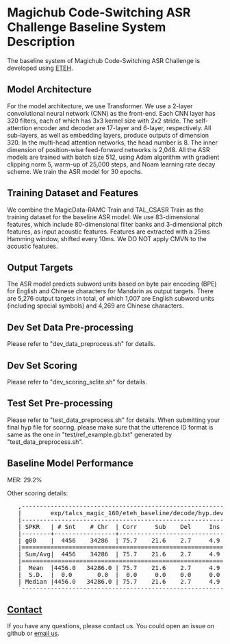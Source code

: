 # Magichub Code-Switching ASR Challenge Baseline System Description
The baseline system of Magichub Code-Switching ASR Challenge is developed using [ETEH](https://github.com/SpeechClub/ETEH). 

## Model Architecture
For the model architecture, we use Transformer. We use a 2-layer convolutional neural network (CNN) as the front-end. Each CNN layer has 320 filters, each of which has 3x3 kernel size with 2x2 stride. The self-attention encoder and decoder are 17-layer and 6-layer, respectively. All sub-layers, as well as embedding layers, produce outputs of dimension 320. In the multi-head attention networks, the head number is 8. The inner dimension of position-wise feed-forward networks is 2,048. All the ASR models are trained with batch size 512, using Adam algorithm with gradient clipping norm 5, warm-up of 25,000 steps, and Noam learning rate decay scheme. We train the ASR model for 30 epochs.

## Training Dataset and Features
We combine the MagicData-RAMC Train and TAL_CSASR Train as the training dataset for the baseline ASR model. We use 83-dimensional features, which include 80-dimensional filter banks and 3-dimensional pitch features, as input acoustic features. Features are extracted with a 25ms Hamming window, shifted every 10ms. We DO NOT apply CMVN to the acoustic features.

## Output Targets
The ASR model predicts subword units based on byte pair encoding (BPE) for English and Chinese characters for Mandarin as output targets. There are 5,276 output targets in total, of which 1,007 are English subword units (including special symbols) and 4,269 are Chinese characters. 


## Dev Set Data Pre-processing
Please refer to "dev_data_preprocess.sh" for details.

## Dev Set Scoring
Please refer to "dev_scoring_sclite.sh" for details.

## Test Set Pre-processing
Please refer to "test_data_preprocess.sh" for details. When submitting your final hyp file for scoring, please make sure that the utterence ID format is same as the one in "test/ref_example.gb.txt" generated by "test_data_preprocess.sh".

## Baseline Model Performance
MER: 29.2%

Other scoring details:
<pre>
   ,-----------------------------------------------------------------------.
   |        exp/talcs_magic_160/eteh_baseline/decode/hyp.dev.gb.txt        |
   |-----------------------------------------------------------------------|
   | SPKR   | # Snt    # Chr  | Corr     Sub    Del     Ins    Err   S.Err |
   |--------+-----------------+--------------------------------------------|
   | g00    |  4456    34286  | 75.7    21.6    2.7     4.9   29.2    72.2 |
   |=======================================================================|
   | Sum/Avg|  4456    34286  | 75.7    21.6    2.7     4.9   29.2    72.2 |
   |=======================================================================|
   |  Mean  |4456.0   34286.0 | 75.7    21.6    2.7     4.9   29.2    72.2 |
   |  S.D.  |  0.0       0.0  |  0.0     0.0    0.0     0.0    0.0     0.0 |
   | Median |4456.0   34286.0 | 75.7    21.6    2.7     4.9   29.2    72.2 |
   `-----------------------------------------------------------------------'
</pre>

## [Contact](#contact)

If you have any questions, please contact us. You could open an issue on github or [email us](mailto:open@magicdatatech.com). 
